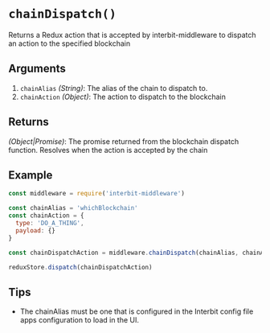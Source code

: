 # `chainDispatch()`

Returns a Redux action that is accepted by interbit-middleware to
dispatch an action to the specified blockchain


## Arguments

1. `chainAlias` *(String)*: The alias of the chain to dispatch to.
1. `chainAction` *(Object)*: The action to dispatch to the blockchain


## Returns

*(Object|Promise)*: The promise returned from the blockchain dispatch
function. Resolves when the action is accepted by the chain


## Example

```js
const middleware = require('interbit-middleware')

const chainAlias = 'whichBlockchain'
const chainAction = {
  type: 'DO_A_THING',
  payload: {}
}

const chainDispatchAction = middleware.chainDispatch(chainAlias, chainAction)

reduxStore.dispatch(chainDispatchAction)
```


## Tips

- The chainAlias must be one that is configured in the Interbit config
  file apps configuration to load in the UI.
